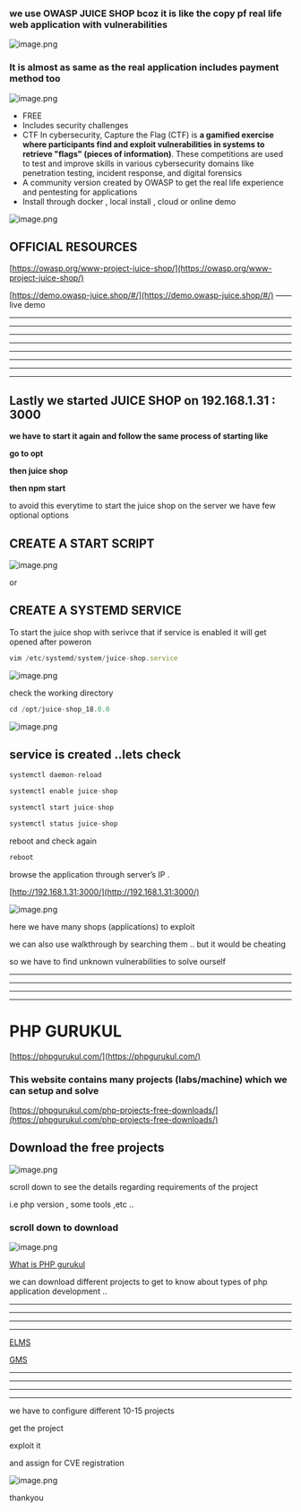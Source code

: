 ### we use OWASP JUICE SHOP bcoz it is like the copy pf real life web application with vulnerabilities

![image.png](OWASP%20JUICE%20SHOP%20service%2022adcbc12495807b9924d5d162b6a8d3/image.png)

### It is almost as same as the real application includes payment method too

![image.png](OWASP%20JUICE%20SHOP%20service%2022adcbc12495807b9924d5d162b6a8d3/image%201.png)

- FREE
- Includes security challenges
- CTF In cybersecurity, Capture the Flag (CTF) is **a gamified exercise where participants find and exploit vulnerabilities in systems to retrieve "flags" (pieces of information)**. These competitions are used to test and improve skills in various cybersecurity domains like penetration testing, incident response, and digital forensics
- A community version created by OWASP to get the real life experience and pentesting for applications
- Install through docker , local install , cloud or online demo

 

![image.png](OWASP%20JUICE%20SHOP%20service%2022adcbc12495807b9924d5d162b6a8d3/image%202.png)

## OFFICIAL RESOURCES

[https://owasp.org/www-project-juice-shop/](https://owasp.org/www-project-juice-shop/)

[https://demo.owasp-juice.shop/#/](https://demo.owasp-juice.shop/#/)  —— live demo

---

---

---

---

---

---

---

---

## Lastly we started JUICE SHOP on 192.168.1.31 : 3000

**we have to start it again and follow the same process of starting like**

**go to opt**

**then juice shop**

**then npm start** 

to avoid this everytime to start the juice shop on the server we have few optional options

## CREATE A START SCRIPT

![image.png](OWASP%20JUICE%20SHOP%20service%2022adcbc12495807b9924d5d162b6a8d3/image%203.png)

or 

## CREATE A SYSTEMD SERVICE

To start the juice shop with serivce that if service is enabled it will get opened after poweron

```jsx
vim /etc/systemd/system/juice-shop.service
```

![image.png](OWASP%20JUICE%20SHOP%20service%2022adcbc12495807b9924d5d162b6a8d3/image%204.png)

check the working directory

```jsx
cd /opt/juice-shop_18.0.0
```

![image.png](OWASP%20JUICE%20SHOP%20service%2022adcbc12495807b9924d5d162b6a8d3/image%205.png)

## service is created ..lets check

```jsx
systemctl daemon-reload
```

```jsx
systemctl enable juice-shop
```

```jsx
systemctl start juice-shop
```

```jsx
systemctl status juice-shop
```

reboot and check again

```jsx
reboot
```

browse the application through server’s IP .

[http://192.168.1.31:3000/](http://192.168.1.31:3000/)

![image.png](OWASP%20JUICE%20SHOP%20service%2022adcbc12495807b9924d5d162b6a8d3/image%206.png)

here we have many shops (applications) to exploit 

we can also use walkthrough by searching them .. but it would be cheating 

so we have to find unknown vulnerabilities to solve ourself 

---

---

---

---

# PHP GURUKUL

[https://phpgurukul.com/](https://phpgurukul.com/)

### This website contains many projects (labs/machine) which we can setup and solve

[https://phpgurukul.com/php-projects-free-downloads/](https://phpgurukul.com/php-projects-free-downloads/)

## Download the free projects

![image.png](OWASP%20JUICE%20SHOP%20service%2022adcbc12495807b9924d5d162b6a8d3/image%207.png)

scroll down to see the details regarding requirements of the project 

i.e php version , some tools ,etc ..

### scroll down to download

![image.png](OWASP%20JUICE%20SHOP%20service%2022adcbc12495807b9924d5d162b6a8d3/image%208.png)

[What is PHP gurukul](OWASP%20JUICE%20SHOP%20service%2022adcbc12495807b9924d5d162b6a8d3/What%20is%20PHP%20gurukul%20232dcbc1249580a59f31c68541fc146a.md)

we can download different projects to get to know about types of php application development ..

---

---

---

---

[ELMS](OWASP%20JUICE%20SHOP%20service%2022adcbc12495807b9924d5d162b6a8d3/ELMS%2023bdcbc12495807fa8acc5147864e16b.md)

[GMS](OWASP%20JUICE%20SHOP%20service%2022adcbc12495807b9924d5d162b6a8d3/GMS%2023bdcbc124958055bfe5c402b46b94d7.md)

---

---

---

---

we have to configure different 10-15 projects

get the project 

exploit it 

and assign for CVE registration

![image.png](OWASP%20JUICE%20SHOP%20service%2022adcbc12495807b9924d5d162b6a8d3/image%209.png)

thankyou